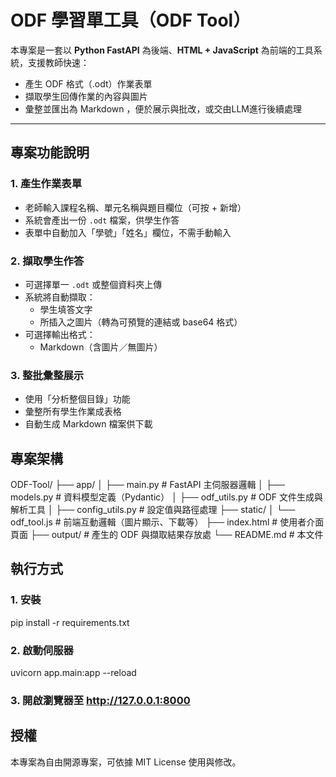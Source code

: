# ODF 學習單工具（ODF Tool）

本專案是一套以 **Python FastAPI** 為後端、**HTML + JavaScript** 為前端的工具系統，支援教師快速：

- 產生 ODF 格式（.odt）作業表單
- 擷取學生回傳作業的內容與圖片
- 彙整並匯出為 Markdown ，便於展示與批改，或交由LLM進行後續處理

---

## 專案功能說明

### 1. 產生作業表單

- 老師輸入課程名稱、單元名稱與題目欄位（可按 + 新增）
- 系統會產出一份 `.odt` 檔案，供學生作答
- 表單中自動加入「學號」「姓名」欄位，不需手動輸入

### 2. 擷取學生作答

- 可選擇單一 `.odt` 或整個資料夾上傳
- 系統將自動擷取：
  - 學生填答文字
  - 所插入之圖片（轉為可預覽的連結或 base64 格式）
- 可選擇輸出格式：
  - Markdown（含圖片／無圖片）

### 3. 整批彙整展示

- 使用「分析整個目錄」功能
- 彙整所有學生作業成表格
- 自動生成 Markdown 檔案供下載

## 專案架構

ODF-Tool/
├── app/
│ ├── main.py # FastAPI 主伺服器邏輯
│ ├── models.py # 資料模型定義（Pydantic）
│ ├── odf_utils.py # ODF 文件生成與解析工具
│ ├── config_utils.py # 設定值與路徑處理
├── static/
│ └── odf_tool.js # 前端互動邏輯（圖片顯示、下載等）
├── index.html # 使用者介面頁面
├── output/ # 產生的 ODF 與擷取結果存放處
└── README.md # 本文件

## 執行方式

### 1. 安裝
pip install -r requirements.txt

### 2. 啟動伺服器
uvicorn app.main:app --reload

### 3. 開啟瀏覽器至 http://127.0.0.1:8000

## 授權
本專案為自由開源專案，可依據 MIT License 使用與修改。
